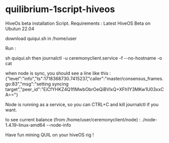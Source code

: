 # quilibrium-1script-hiveos
HiveOs beta installation Script.
Requirements : Latest HiveOS Beta on Ubutun 22.04

download quiqui.sh in /home/user

Run : 

sh quiqui.sh
then
journalctl -u ceremonyclient.service -f --no-hostname -o cat

when node is sync, you should see a line like this :
{"level":"info","ts":1718368730.7415237,"caller":"master/consensus_frames.go:83","msg":"setting syncing target","peer_id":"EiCfYHKZ4Q1flMwbObrOeQiBVlxQ+XFh1Y3MKw1U03xxCA=="}

Node is running as a service, so you can CTRL+C and kill journalctl if you want.

to see current balance (from /home/user/ceremonyclient/node) : ./node-1.4.19-linux-amd64 --node-info

Have fun mining QUIL on your hiveOS rig !
